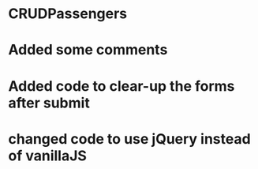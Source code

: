 # CRUDPassengers
# Added some comments
# Added code to clear-up the forms after submit
# changed code to use jQuery instead of vanillaJS
